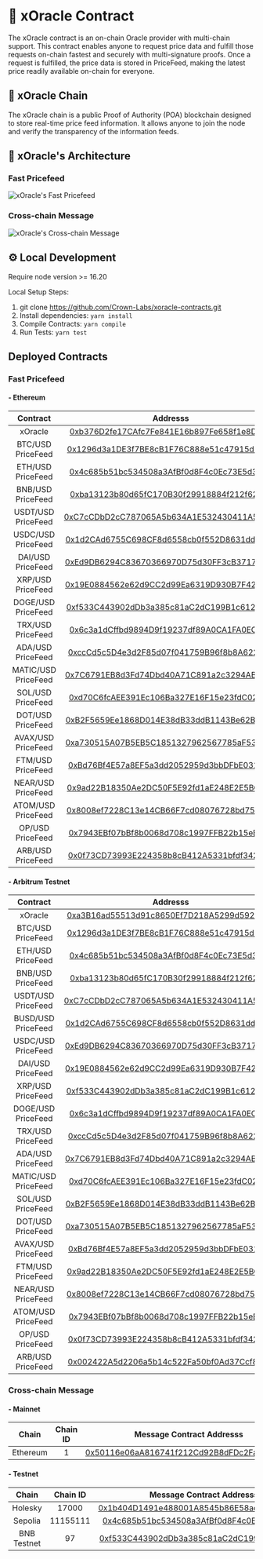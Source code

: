 # 📜 xOracle Contract
The xOracle contract is an on-chain Oracle provider with multi-chain support.
This contract enables anyone to request price data and fulfill those requests on-chain fastest and securely with multi-signature proofs. Once a request is fulfilled, the price data is stored in PriceFeed, making the latest price readily available on-chain for everyone.

## 🔮 xOracle Chain
The xOracle chain is a public Proof of Authority (POA) blockchain designed to store real-time price feed information. It allows anyone to join the node and verify the transparency of the information feeds.

## 💭 xOracle's Architecture
### Fast Pricefeed
![xOracle's Fast Pricefeed](https://github.com/Crown-Labs/xoracle-contracts/blob/main/docs/fast-pricefeed.jpg)

### Cross-chain Message
![xOracle's Cross-chain Message](https://github.com/Crown-Labs/xoracle-contracts/blob/main/docs/cross-chain-message.jpg)

##  ⚙️ Local Development
Require node version >= 16.20

Local Setup Steps:
1. git clone https://github.com/Crown-Labs/xoracle-contracts.git
1. Install dependencies: `yarn install` 
1. Compile Contracts: `yarn compile`
1. Run Tests: `yarn test`

## Deployed Contracts

### Fast Pricefeed
#### - Ethereum
|Contract       | Addresss                                                                                                            |
|:-------------:|:-------------------------------------------------------------------------------------------------------------------:|
|xOracle            |[0xb376D2fe17CAfc7Fe841E16b897Fe658f1e8De7D](https://etherscan.io/address/0xb376D2fe17CAfc7Fe841E16b897Fe658f1e8De7D)|
|BTC/USD PriceFeed            |[0x1296d3a1DE3f7BE8cB1F76C888e51c47915d8001](https://etherscan.io/address/0x1296d3a1DE3f7BE8cB1F76C888e51c47915d8001)|
|ETH/USD PriceFeed            |[0x4c685b51bc534508a3AfBf0d8F4c0Ec73E5d3c5A](https://etherscan.io/address/0x4c685b51bc534508a3AfBf0d8F4c0Ec73E5d3c5A)|
|BNB/USD PriceFeed            |[0xba13123b80d65fC170B30f29918884f212f62Fc5](https://etherscan.io/address/0xba13123b80d65fC170B30f29918884f212f62Fc5)|
|USDT/USD PriceFeed            |[0xC7cCDbD2cC787065A5b634A1E532430411A5849a](https://etherscan.io/address/0xC7cCDbD2cC787065A5b634A1E532430411A5849a)|
|USDC/USD PriceFeed            |[0x1d2CAd6755C698CF8d6558cb0f552D8631dd9D81](https://etherscan.io/address/0x1d2CAd6755C698CF8d6558cb0f552D8631dd9D81)|
|DAI/USD PriceFeed            |[0xEd9DB6294C83670366970D75d30FF3cB3717ddA6](https://etherscan.io/address/0xEd9DB6294C83670366970D75d30FF3cB3717ddA6)|
|XRP/USD PriceFeed            |[0x19E0884562e62d9CC2d99Ea6319D930B7F427988](https://etherscan.io/address/0x19E0884562e62d9CC2d99Ea6319D930B7F427988)|
|DOGE/USD PriceFeed            |[0xf533C443902dDb3a385c81aC2dC199B1c612FD0c](https://etherscan.io/address/0xf533C443902dDb3a385c81aC2dC199B1c612FD0c)|
|TRX/USD PriceFeed            |[0x6c3a1dCffbd9894D9f19237df89A0CA1FA0EC768](https://etherscan.io/address/0x6c3a1dCffbd9894D9f19237df89A0CA1FA0EC768)|
|ADA/USD PriceFeed            |[0xccCd5c5D4e3d2F85d07f041759B96f8b8A622056](https://etherscan.io/address/0xccCd5c5D4e3d2F85d07f041759B96f8b8A622056)|
|MATIC/USD PriceFeed            |[0x7C6791EB8d3Fd74Dbd40A71C891a2c3294AB8Dc7](https://etherscan.io/address/0x7C6791EB8d3Fd74Dbd40A71C891a2c3294AB8Dc7)|
|SOL/USD PriceFeed            |[0xd70C6fcAEE391Ec106Ba327E16F15e23fdC02156](https://etherscan.io/address/0xd70C6fcAEE391Ec106Ba327E16F15e23fdC02156)|
|DOT/USD PriceFeed            |[0xB2F5659Ee1868D014E38dB33ddB1143Be62B23Dd](https://etherscan.io/address/0xB2F5659Ee1868D014E38dB33ddB1143Be62B23Dd)|
|AVAX/USD PriceFeed            |[0xa730515A07B5EB5C1851327962567785aF53a4B4](https://etherscan.io/address/0xa730515A07B5EB5C1851327962567785aF53a4B4)|
|FTM/USD PriceFeed            |[0xBd76Bf4E57a8EF5a3dd2052959d3bbDFbE0316b4](https://etherscan.io/address/0xBd76Bf4E57a8EF5a3dd2052959d3bbDFbE0316b4)|
|NEAR/USD PriceFeed            |[0x9ad22B18350Ae2DC50F5E92fd1aE248E2E5BCbA5](https://etherscan.io/address/0x9ad22B18350Ae2DC50F5E92fd1aE248E2E5BCbA5)|
|ATOM/USD PriceFeed            |[0x8008ef7228C13e14CB66F7cd08076728bd7538Bd](https://etherscan.io/address/0x8008ef7228C13e14CB66F7cd08076728bd7538Bd)|
|OP/USD PriceFeed            |[0x7943EBf07bBf8b0068d708c1997FFB22b15eEB57](https://etherscan.io/address/0x7943EBf07bBf8b0068d708c1997FFB22b15eEB57)|
|ARB/USD PriceFeed            |[0x0f73CD73993E224358b8cB412A5331bfdf3422Cc](https://etherscan.io/address/0x0f73CD73993E224358b8cB412A5331bfdf3422Cc)|

#### - Arbitrum Testnet
|Contract       | Addresss                                                                                                            |
|:-------------:|:-------------------------------------------------------------------------------------------------------------------:|
|xOracle            |[0xa3B16ad55513d91c8650Ef7D218A5299d59265d7](https://sepolia.arbiscan.io/address/0xa3B16ad55513d91c8650Ef7D218A5299d59265d7)|
|BTC/USD PriceFeed            |[0x1296d3a1DE3f7BE8cB1F76C888e51c47915d8001](https://sepolia.arbiscan.io/address/0x1296d3a1DE3f7BE8cB1F76C888e51c47915d8001)|
|ETH/USD PriceFeed            |[0x4c685b51bc534508a3AfBf0d8F4c0Ec73E5d3c5A](https://sepolia.arbiscan.io/address/0x4c685b51bc534508a3AfBf0d8F4c0Ec73E5d3c5A)|
|BNB/USD PriceFeed            |[0xba13123b80d65fC170B30f29918884f212f62Fc5](https://sepolia.arbiscan.io/address/0xba13123b80d65fC170B30f29918884f212f62Fc5)|
|USDT/USD PriceFeed            |[0xC7cCDbD2cC787065A5b634A1E532430411A5849a](https://sepolia.arbiscan.io/address/0xC7cCDbD2cC787065A5b634A1E532430411A5849a)|
|BUSD/USD PriceFeed            |[0x1d2CAd6755C698CF8d6558cb0f552D8631dd9D81](https://sepolia.arbiscan.io/address/0x1d2CAd6755C698CF8d6558cb0f552D8631dd9D81)|
|USDC/USD PriceFeed            |[0xEd9DB6294C83670366970D75d30FF3cB3717ddA6](https://sepolia.arbiscan.io/address/0xEd9DB6294C83670366970D75d30FF3cB3717ddA6)|
|DAI/USD PriceFeed            |[0x19E0884562e62d9CC2d99Ea6319D930B7F427988](https://sepolia.arbiscan.io/address/0x19E0884562e62d9CC2d99Ea6319D930B7F427988)|
|XRP/USD PriceFeed            |[0xf533C443902dDb3a385c81aC2dC199B1c612FD0c](https://sepolia.arbiscan.io/address/0xf533C443902dDb3a385c81aC2dC199B1c612FD0c)|
|DOGE/USD PriceFeed            |[0x6c3a1dCffbd9894D9f19237df89A0CA1FA0EC768](https://sepolia.arbiscan.io/address/0x6c3a1dCffbd9894D9f19237df89A0CA1FA0EC768)|
|TRX/USD PriceFeed            |[0xccCd5c5D4e3d2F85d07f041759B96f8b8A622056](https://sepolia.arbiscan.io/address/0xccCd5c5D4e3d2F85d07f041759B96f8b8A622056)|
|ADA/USD PriceFeed            |[0x7C6791EB8d3Fd74Dbd40A71C891a2c3294AB8Dc7](https://sepolia.arbiscan.io/address/0x7C6791EB8d3Fd74Dbd40A71C891a2c3294AB8Dc7)|
|MATIC/USD PriceFeed            |[0xd70C6fcAEE391Ec106Ba327E16F15e23fdC02156](https://sepolia.arbiscan.io/address/0xd70C6fcAEE391Ec106Ba327E16F15e23fdC02156)|
|SOL/USD PriceFeed            |[0xB2F5659Ee1868D014E38dB33ddB1143Be62B23Dd](https://sepolia.arbiscan.io/address/0xB2F5659Ee1868D014E38dB33ddB1143Be62B23Dd)|
|DOT/USD PriceFeed            |[0xa730515A07B5EB5C1851327962567785aF53a4B4](https://sepolia.arbiscan.io/address/0xa730515A07B5EB5C1851327962567785aF53a4B4)|
|AVAX/USD PriceFeed            |[0xBd76Bf4E57a8EF5a3dd2052959d3bbDFbE0316b4](https://sepolia.arbiscan.io/address/0xBd76Bf4E57a8EF5a3dd2052959d3bbDFbE0316b4)|
|FTM/USD PriceFeed            |[0x9ad22B18350Ae2DC50F5E92fd1aE248E2E5BCbA5](https://sepolia.arbiscan.io/address/0x9ad22B18350Ae2DC50F5E92fd1aE248E2E5BCbA5)|
|NEAR/USD PriceFeed            |[0x8008ef7228C13e14CB66F7cd08076728bd7538Bd](https://sepolia.arbiscan.io/address/0x8008ef7228C13e14CB66F7cd08076728bd7538Bd)|
|ATOM/USD PriceFeed            |[0x7943EBf07bBf8b0068d708c1997FFB22b15eEB57](https://sepolia.arbiscan.io/address/0x7943EBf07bBf8b0068d708c1997FFB22b15eEB57)|
|OP/USD PriceFeed            |[0x0f73CD73993E224358b8cB412A5331bfdf3422Cc](https://sepolia.arbiscan.io/address/0x0f73CD73993E224358b8cB412A5331bfdf3422Cc)|
|ARB/USD PriceFeed            |[0x002422A5d2206a5b14c522Fa50bf0Ad37Ccf8bDC](https://sepolia.arbiscan.io/address/0x002422A5d2206a5b14c522Fa50bf0Ad37Ccf8bDC)|

### Cross-chain Message
#### - Mainnet

|Chain       |Chain ID       | Message Contract Addresss                                                                                                            |
|:-------------:|:-------------:|:-------------------------------------------------------------------------------------------------------------------:|
|Ethereum            |1           |[0x50116e06aA816741f212Cd92B8dFDc2FaaAF8202](https://etherscan.io/address/0x50116e06aA816741f212Cd92B8dFDc2FaaAF8202)|

#### - Testnet

|Chain       |Chain ID       | Message Contract Addresss                                                                                                            |
|:-------------:|:-------------:|:-------------------------------------------------------------------------------------------------------------------:|
|Holesky            |17000           |[0x1b404D1491e488001A8545b86E58ac8362D0E95C](https://holesky.etherscan.io/address/0x1b404D1491e488001A8545b86E58ac8362D0E95C)|
|Sepolia            |11155111            |[0x4c685b51bc534508a3AfBf0d8F4c0Ec73E5d3c5A](https://sepolia.etherscan.io/address/0x4c685b51bc534508a3AfBf0d8F4c0Ec73E5d3c5A)|
|BNB Testnet            |97           |[0xf533C443902dDb3a385c81aC2dC199B1c612FD0c](https://testnet.bscscan.com/address/0xf533C443902dDb3a385c81aC2dC199B1c612FD0c)|